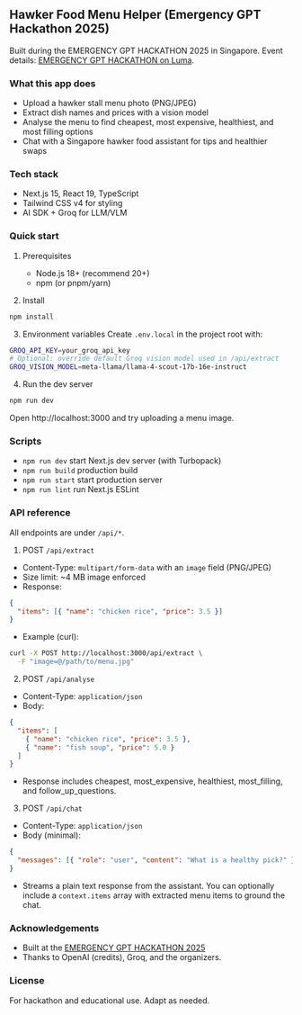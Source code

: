 ## Hawker Food Menu Helper (Emergency GPT Hackathon 2025)

Built during the EMERGENCY GPT HACKATHON 2025 in Singapore. Event details: [EMERGENCY GPT HACKATHON on Luma](https://lu.ma/dn2iqbwu?tk=kM5Qjp).

### What this app does

- Upload a hawker stall menu photo (PNG/JPEG)
- Extract dish names and prices with a vision model
- Analyse the menu to find cheapest, most expensive, healthiest, and most filling options
- Chat with a Singapore hawker food assistant for tips and healthier swaps

### Tech stack

- Next.js 15, React 19, TypeScript
- Tailwind CSS v4 for styling
- AI SDK + Groq for LLM/VLM

### Quick start

1. Prerequisites

   - Node.js 18+ (recommend 20+)
   - npm (or pnpm/yarn)

2. Install

```bash
npm install
```

3. Environment variables
   Create `.env.local` in the project root with:

```bash
GROQ_API_KEY=your_groq_api_key
# Optional: override default Groq vision model used in /api/extract
GROQ_VISION_MODEL=meta-llama/llama-4-scout-17b-16e-instruct
```

4. Run the dev server

```bash
npm run dev
```

Open http://localhost:3000 and try uploading a menu image.

### Scripts

- `npm run dev` start Next.js dev server (with Turbopack)
- `npm run build` production build
- `npm run start` start production server
- `npm run lint` run Next.js ESLint

### API reference

All endpoints are under `/api/*`.

1. POST `/api/extract`

- Content-Type: `multipart/form-data` with an `image` field (PNG/JPEG)
- Size limit: ~4 MB image enforced
- Response:

```json
{
  "items": [{ "name": "chicken rice", "price": 3.5 }]
}
```

- Example (curl):

```bash
curl -X POST http://localhost:3000/api/extract \
  -F "image=@/path/to/menu.jpg"
```

2. POST `/api/analyse`

- Content-Type: `application/json`
- Body:

```json
{
  "items": [
    { "name": "chicken rice", "price": 3.5 },
    { "name": "fish soup", "price": 5.0 }
  ]
}
```

- Response includes cheapest, most_expensive, healthiest, most_filling, and follow_up_questions.

3. POST `/api/chat`

- Content-Type: `application/json`
- Body (minimal):

```json
{
  "messages": [{ "role": "user", "content": "What is a healthy pick?" }]
}
```

- Streams a plain text response from the assistant. You can optionally include a `context.items` array with extracted menu items to ground the chat.

### Acknowledgements

- Built at the [EMERGENCY GPT HACKATHON 2025](https://lu.ma/dn2iqbwu?tk=kM5Qjp)
- Thanks to OpenAI (credits), Groq, and the organizers.

### License

For hackathon and educational use. Adapt as needed.
